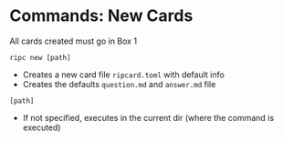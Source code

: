 # Commands: New Cards

All cards created must go in Box 1

`ripc new [path]`

- Creates a new card file `ripcard.toml` with default info
- Creates the defaults `question.md` and `answer.md` file

`[path]`

- If not specified, executes in the current dir (where the command is executed)

